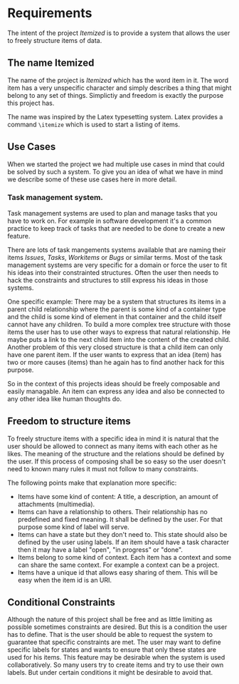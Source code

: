 # Requirements

The intent of the project *Itemized* is to provide a system that allows the user to freely structure items of data.


## The name Itemized

The name of the project is *Itemized* which has the word item in it. The word item has a very unspecific character and simply describes a thing that might belong to any set of things. Simplictiy and freedom is exactly the purpose this project has. 

The name was inspired by the Latex typesetting system. Latex provides a command `\itemize` which is used to start a listing of items.  

## Use Cases

When we started the project we had multiple use cases in mind that could be solved by such a system. To give you an idea of what we have in mind we describe some of these use cases here in more detail.

### Task management system.

Task management systems are used to plan and manage tasks that you have to work on. For example in software development it's a common practice to keep track of tasks that are needed to be done to create a new feature. 

There are lots of task mangements systems available that are naming their items *Issues*, *Tasks*, *Workitems* or *Bugs* or similar terms. Most of the task management systems are very specific for a domain or force the user to fit his ideas into their constrainted structures. Often the user then needs to hack the constraints and structures to still express his ideas in those systems.

One specific example: There may be a system that structures its items in a parent child relationship where the parent is some kind of a container type and the child is some kind of element in that container and the child itself cannot have any children. To build a more complex tree structure with those items the user has to use other ways to express that natural relationship. He maybe puts a link to the next child item into the content of the created child. Another problem of this very closed structure is that a child item can only have one parent item. If the user wants to express that an idea (item) has two or more causes (items) than he again has to find another hack for this purpose.

So in the context of this projects ideas should be freely composable and easily managable. An item can express any idea and also be connected to any other idea like human thoughts do.

## Freedom to structure items

To freely structure items with a specific idea in mind it is natural that the user should be allowed to connect as many items with each other as he likes. The meaning of the structure and the relations should be defined by the user. If this process of composing shall be so easy so the user doesn't need to known many rules it must not follow to many constraints.

The following points make that explanation more specific:

* Items have some kind of content: A title, a description, an amount of attachments (multimedia).
* Items can have a relationship to others. Their relationship has no predefined and fixed meaning. It shall be defined by the user. For that purpose some kind of label will serve.
* Items can have a state but they don't need to. This state should also be defined by the user using labels. If an 
item should have a task character then it may have a label "open", "in progress" or "done".
* Items belong to some kind of context. Each item has a context and some can share the same context. For example a context can be a project.
* Items have a unique id that allows easy sharing of them. This will be easy when the item id is an URI.

## Conditional Constraints

Although the nature of this project shall be free and as little limiting as possible sometimes constraints are desired. But this is a condition the user has to define. That is the user should be able to request the system to guarantee that specific constraints are met. The user may want to define specific labels for states and wants to ensure that only these states are used for his items. This feature may be desirable when the system is used collaboratively. So many users try to create items and try to use their own labels. But under certain conditions it might be desirable to avoid that.

